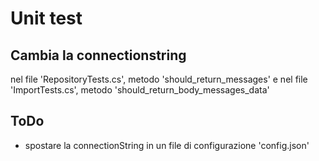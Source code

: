 ﻿# Unit test

## Cambia la connectionstring
nel file 'RepositoryTests.cs', metodo 'should_return_messages'
e nel file 'ImportTests.cs', metodo 'should_return_body_messages_data'

## ToDo  
* spostare la connectionString in un file di configurazione 'config.json'    